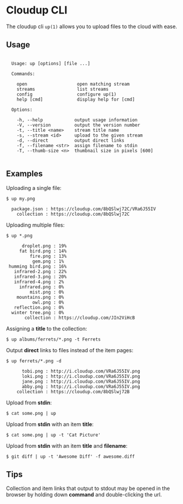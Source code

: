 
# Cloudup CLI

  The cloudup cli `up(1)` allows you to upload files to the cloud with ease.

## Usage

```

  Usage: up [options] [file ...]

  Commands:

    open                   open matching stream
    streams                list streams
    config                 configure up(1)
    help [cmd]             display help for [cmd]

  Options:

    -h, --help            output usage information
    -V, --version         output the version number
    -t, --title <name>    stream title name
    -s, --stream <id>     upload to the given stream
    -d, --direct          output direct links
    -f, --filename <str>  assign filename to stdin
    -T, --thumb-size <n>  thumbnail size in pixels [600]
 
```

## Examples

  Uploading a single file:

```
$ up my.png

  package.json : https://cloudup.com/8bQSlwj72C/VRa6J55IV
    collection : https://cloudup.com/8bQSlwj72C

```

  Uploading multiple files:

```
$ up *.png

      droplet.png : 19%
     fat bird.png : 14%
         fire.png : 13%
          gem.png : 1%
 humming bird.png : 16%
   infrared-2.png : 22%
   infrared-3.png : 20%
   infrared-4.png : 2%
     infrared.png : 0%
         mist.png : 0%
    mountains.png : 0%
          owl.png : 0%
   reflection.png : 0%
  winter tree.png : 0%
       collection : https://cloudup.com/JIn2ViHcB

```

  Assigning a __title__ to the collection:

```
$ up albums/ferrets/*.png -t Ferrets
```

  Output __direct__ links to files instead of the item pages:

```
$ up ferrets/*.png -d

      tobi.png : http://i.cloudup.com/VRa6J55IV.png
      loki.png : http://i.cloudup.com/VRa6J55IV.png
      jane.png : http://i.cloudup.com/VRa6J55IV.png
      abby.png : http://i.cloudup.com/VRa6J55IV.png
    collection : https://cloudup.com/8bQSlwj72B

```

  Upload from __stdin__:

```
$ cat some.png | up
```


  Upload from __stdin__ with an item __title__:

```
$ cat some.png | up -t 'Cat Picture'
```


  Upload from __stdin__ with an item __title__ and __filename__:

```
$ git diff | up -t 'Awesome Diff' -f awesome.diff
```

## Tips

  Collection and item links that output to stdout may be opened
  in the browser by holding down __command__ and double-clicking
  the url.
